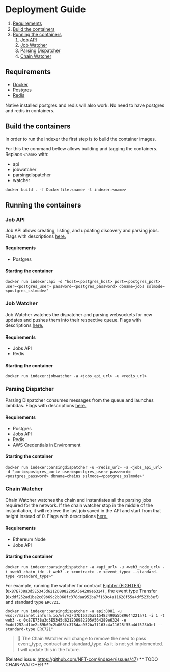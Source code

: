 # Deployment Guide

1. [Requirements](#requirements)
2. [Build the containers](#build-the-containers)
3. [Running the containers](#running-the-containers)
    1. [Job API](#job-api)
    2. [Job Watcher](#job-watcher)
    3. [Parsing Dispatcher](#parsing-dispatcher)
    4. [Chain Watcher](#chain-watcher)

## Requirements

* [Docker](https://docs.docker.com/get-docker/)
* [Postgres](https://hub.docker.com/_/postgres)
* [Redis](https://hub.docker.com/_/redis)

Native installed postgres and redis will also work. No need to have postgres and redis in containers.

## Build the containers

In order to run the indexer the first step is to build the container images.

For this the command bellow allows building and tagging the containers. Replace `<name>` with:

* api
* jobwatcher
* parsingdispatcher
* watcher

```console
docker build . -f Dockerfile.<name> -t indexer:<name>
```

## Running the containers

### Job API

Job API allows creating, listing, and updating discovery and parsing jobs. Flags with
descriptions [here.](cmd/jobs-api/README.md)

#### Requirements

* Postgres

#### Starting the container

```console
docker run indexer:api -d "host=<postgres_host> port=<postgres_port> user=<postgres_user> password=<postgres_password> dbname=jobs sslmode=<postgres_sslmode>"
```

### Job Watcher

Job Watcher watches the dispatcher and parsing websockets for new updates and pushes them into their respective queue.
Flags with descriptions [here.](cmd/jobs-watcher/README.md)

#### Requirements

* Jobs API
* Redis

#### Starting the container

```console
docker run indexer:jobwatcher -a <jobs_api_url> -u <redis_url>
```

### Parsing Dispatcher

Parsing Dispatcher consumes messages from the queue and launches lambdas. Flags with
descriptions [here.](cmd/parsing-dispatcher/README.md)

#### Requirements

* Postgres
* Jobs API
* Redis
* AWS Credentials in Environment

#### Starting the container

```console
docker run indexer:parsingdispatcher -u <redis_url> -a <jobs_api_url> -d "port=<postgres_port> user=<postgres_user> password=<postgres_password> dbname=chains sslmode=<postgres_sslmode>"
```

### Chain Watcher

Chain Watcher watches the chain and instantiates all the parsing jobs required for the network. If the chain watcher
stop in the middle of the instantiation, it will retrieve the last job saved in the API and start from that height
instead of 0. Flags with descriptions [here.](cmd/chain-watcher/README.md)

#### Requirements

* Ethereum Node
* Jobs API

#### Starting the container

```console
docker run indexer:parsingdispatcher -a <api_url> -u <web3_node_url> -i <web3_chain_id> -t web3 -c <contract> -e <event_type> --standard-type <standard_type>"
```

For example, running the watcher for
contract [Fighter (FIGHTER)](https://etherscan.io/address/0x87E738a3d5E5345d6212D8982205A564289e6324) (`0x87E738a3d5E5345d6212D8982205A564289e6324`)
, the event type Transfer (`0xddf252ad1be2c89b69c2b068fc378daa952ba7f163c4a11628f55a4df523b3ef`) and standard
type `ERC721`.

```console
docker run indexer:parsingdispatcher -a api:8081 -u wss://mainnet.infura.io/ws/v3/d7b15235a515483490a5b89644221a71 -i 1 -t web3 -c 0x87E738a3d5E5345d6212D8982205A564289e6324 -e 0xddf252ad1be2c89b69c2b068fc378daa952ba7f163c4a11628f55a4df523b3ef --standard-type ERC721"
```

> 🚧 The Chain Watcher will change to remove the need to pass event_type, contract and standard_type. As it is not yet implemented. I will update this in the future.

(Related issue: https://github.com/NFT-com/indexer/issues/47)
** TODO CHAIN-WATCHER **
